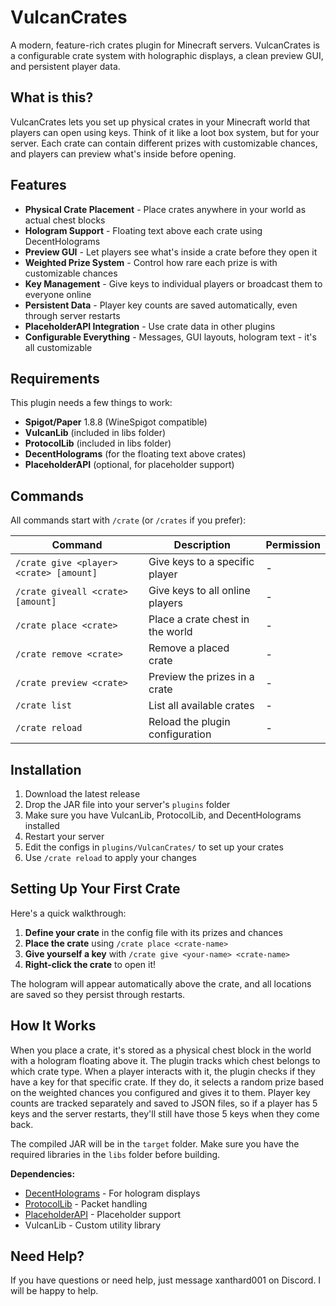 # VulcanCrates

A modern, feature-rich crates plugin for Minecraft servers. VulcanCrates is a configurable crate system with holographic displays, a clean preview GUI, and persistent player data.

## What is this?

VulcanCrates lets you set up physical crates in your Minecraft world that players can open using keys. Think of it like a loot box system, but for your server. Each crate can contain different prizes with customizable chances, and players can preview what's inside before opening.

## Features

- **Physical Crate Placement** - Place crates anywhere in your world as actual chest blocks
- **Hologram Support** - Floating text above each crate using DecentHolograms
- **Preview GUI** - Let players see what's inside a crate before they open it
- **Weighted Prize System** - Control how rare each prize is with customizable chances
- **Key Management** - Give keys to individual players or broadcast them to everyone online
- **Persistent Data** - Player key counts are saved automatically, even through server restarts
- **PlaceholderAPI Integration** - Use crate data in other plugins
- **Configurable Everything** - Messages, GUI layouts, hologram text - it's all customizable

## Requirements

This plugin needs a few things to work:

- **Spigot/Paper** 1.8.8 (WineSpigot compatible)
- **VulcanLib** (included in libs folder)
- **ProtocolLib** (included in libs folder)
- **DecentHolograms** (for the floating text above crates)
- **PlaceholderAPI** (optional, for placeholder support)

## Commands

All commands start with `/crate` (or `/crates` if you prefer):

| Command | Description | Permission |
|---------|-------------|------------|
| `/crate give <player> <crate> [amount]` | Give keys to a specific player | - |
| `/crate giveall <crate> [amount]` | Give keys to all online players | - |
| `/crate place <crate>` | Place a crate chest in the world | - |
| `/crate remove <crate>` | Remove a placed crate | - |
| `/crate preview <crate>` | Preview the prizes in a crate | - |
| `/crate list` | List all available crates | - |
| `/crate reload` | Reload the plugin configuration | - |

## Installation

1. Download the latest release
2. Drop the JAR file into your server's `plugins` folder
3. Make sure you have VulcanLib, ProtocolLib, and DecentHolograms installed
4. Restart your server
5. Edit the configs in `plugins/VulcanCrates/` to set up your crates
6. Use `/crate reload` to apply your changes

## Setting Up Your First Crate

Here's a quick walkthrough:

1. **Define your crate** in the config file with its prizes and chances
2. **Place the crate** using `/crate place <crate-name>`
3. **Give yourself a key** with `/crate give <your-name> <crate-name>`
4. **Right-click the crate** to open it!

The hologram will appear automatically above the crate, and all locations are saved so they persist through restarts.

## How It Works

When you place a crate, it's stored as a physical chest block in the world with a hologram floating above it. The plugin tracks which chest belongs to which crate type. When a player interacts with it, the plugin checks if they have a key for that specific crate. If they do, it selects a random prize based on the weighted chances you configured and gives it to them.
Player key counts are tracked separately and saved to JSON files, so if a player has 5 keys and the server restarts, they'll still have those 5 keys when they come back.

The compiled JAR will be in the `target` folder. Make sure you have the required libraries in the `libs` folder before building.

**Dependencies:**
- [DecentHolograms](https://github.com/DecentSoftware-eu/DecentHolograms) - For hologram displays
- [ProtocolLib](https://github.com/dmulloy2/ProtocolLib) - Packet handling
- [PlaceholderAPI](https://github.com/PlaceholderAPI/PlaceholderAPI) - Placeholder support
- VulcanLib - Custom utility library

## Need Help?
If you have questions or need help, just message xanthard001 on Discord. I will be happy to help.